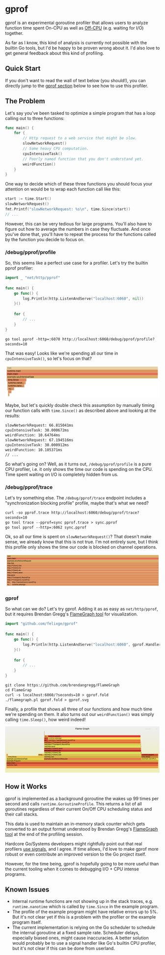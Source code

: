 # gprof

gprof is an experimental goroutine profiler that allows users to analyze function time spent On-CPU as well as [Off-CPU](http://www.brendangregg.com/offcpuanalysis.html) (e.g. waiting for I/O) together.

As far as I know, this kind of analysis is currently not possible with the builtin Go tools, but I'd be happy to be proven wrong about it. I'd also love to get general feedback about this kind of profiling.

## Quick Start

If you don't want to read the wall of text below (you should!), you can directly jump to the <a href="#gprof-1">gprof section</a> below to see how to use this profiler.

## The Problem

Let's say you've been tasked to optimize a simple program that has a loop calling out to three functions:

```go
func main() {
	for {
		// Http request to a web service that might be slow.
		slowNetworkRequest()
		// Some heavy CPU computation.
		cpuIntensiveTask()
		// Poorly named function that you don't understand yet.
		weirdFunction()
	}
}
```

One way to decide which of these three functions you should focus your attention on would be to wrap each function call like this:

```go
start := time.Start()
slowNetworkRequest()
fmt.Printf("slowNetworkRequest: %s\n", time.Since(start))
// ...
```

However, this can be very tedious for large programs. You'll also have to figure out how to average the numbers in case they fluctuate. And once you've done that, you'll have to repeat the process for the functions called by the function you decide to focus on.

### /debug/pprof/profile

So, this seems like a perfect use case for a profiler. Let's try the builtin pprof profiler:

```go
import _ "net/http/pprof"

func main() {
	go func() {
		log.Println(http.ListenAndServe("localhost:6060", nil))
	}()

	for {
		// ...
	}
}
```

```
go tool pprof -http=:6070 http://localhost:6060/debug/pprof/profile?seconds=10
```

That was easy! Looks like we're spending all our time in `cpuIntensiveTask()`, so let's focus on that?

![](./example/pprof_cpu.png)

Maybe, but let's quickly double check this assumption by manually timing our function calls with `time.Since()` as described above and looking at the results:

```
slowNetworkRequest: 66.815041ms
cpuIntensiveTask: 30.000672ms
weirdFunction: 10.64764ms
slowNetworkRequest: 67.194516ms
cpuIntensiveTask: 30.000912ms
weirdFunction: 10.105371ms
// ...
```

So what's going on? Well, as it turns out, `/debug/pprof/profile` is a pure CPU profiler, i.e. it only shows the time our code is spending on the CPU. Time spent waiting on I/O is completely hidden from us.

### /debug/pprof/trace

Let's try something else. The `/debug/pprof/trace` endpoint includes a "synchronization blocking profile" profile, maybe that's what we need?

```
curl -so pprof.trace http://localhost:6060/debug/pprof/trace?seconds=10
go tool trace --pprof=sync pprof.trace > sync.pprof
go tool pprof --http=:6062 sync.pprof
```

Ok, so all our time is spent on `slowNetworkRequest()`? That doesn't make sense, we already know that this is not true. I'm not entirely sure, but I think this profile only shows the time our code is blocked on channel operations.

![](./example/pprof_trace.png)

### gprof

So what can we do? Let's try gprof. Adding it as as easy as `net/http/pprof`, but it requires Brendan Gregg's [FlameGraph tool](https://github.com/brendangregg/FlameGraph) for visualization.

```go
import "github.com/felixge/gprof"

func main() {
	go func() {
		log.Println(http.ListenAndServe("localhost:6060", gprof.Handler()))
	}()

	for {
		// ...
	}
}
```

```
git clone https://github.com/brendangregg/FlameGraph
cd FlameGrap
curl -s localhost:6060/?seconds=10 > gprof.fold
./flamegraph.pl gprof.fold > gprof.svg
```

Finally, a profile that shows all three of our functions and how much time we're spending on them. It also turns out our `weirdFunction()` was simply calling `time.Sleep()`, how weird indeed!

![](./example/gprof.png)

## How it Works

gprof is implemented as a background goroutine the wakes up 99 times per second and calls `runtime.GoroutineProfile`. This returns a list of all goroutines regardless of their current On/Off CPU scheduling status and their call stacks.

This data is used to maintain an in-memory stack counter which gets converted to an output format understood by Brendan Gregg's [FlameGraph tool](https://github.com/brendangregg/FlameGraph) at the end of the profiling session.

Hardcore Go/Systems developers might rightfully point out that real profilers [use signals](https://jvns.ca/blog/2017/12/17/how-do-ruby---python-profilers-work-/), and I agree. If time allows, I'd love to make gprof more robust or even contribute an improved version to the Go project itself.

However, for the time being, gprof is hopefully going to be more useful than the current tooling when it comes to debugging I/O + CPU intense programs.

## Known Issues

- Internal runtime functions are not showing up in the stack traces, e.g.
  `runtime.nanotime` which is called by `time.Since` in the example program.
- The profile of the example program might have relative errors up to 5%. But
  it's not clear yet if this is a problem with the profiler or the example
  program itself.
- The current implementation is relying on the Go scheduler to schedule the
  internal goroutine at a fixed sample rate. Scheduler delays, especially
  biased ones, might cause inaccuracies. A better solution would probably be to
  use a signal handler like Go's builtin CPU profiler, but it's not clear if
  this can be done from userland.
